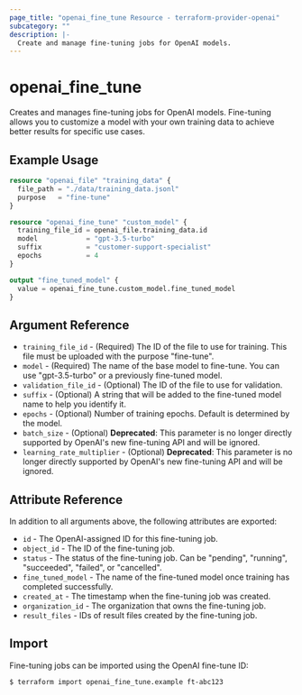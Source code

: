 ```yaml
---
page_title: "openai_fine_tune Resource - terraform-provider-openai"
subcategory: ""
description: |-
  Create and manage fine-tuning jobs for OpenAI models.
---
```


# openai_fine_tune

Creates and manages fine-tuning jobs for OpenAI models. Fine-tuning allows you to customize a model with your own training data to achieve better results for specific use cases.

## Example Usage

```terraform
resource "openai_file" "training_data" {
  file_path = "./data/training_data.jsonl"
  purpose   = "fine-tune"
}

resource "openai_fine_tune" "custom_model" {
  training_file_id = openai_file.training_data.id
  model            = "gpt-3.5-turbo"
  suffix           = "customer-support-specialist"
  epochs           = 4
}

output "fine_tuned_model" {
  value = openai_fine_tune.custom_model.fine_tuned_model
}
```

## Argument Reference

- `training_file_id` - (Required) The ID of the file to use for training. This file must be uploaded with the purpose "fine-tune".
- `model` - (Required) The name of the base model to fine-tune. You can use "gpt-3.5-turbo" or a previously fine-tuned model.
- `validation_file_id` - (Optional) The ID of the file to use for validation.
- `suffix` - (Optional) A string that will be added to the fine-tuned model name to help you identify it.
- `epochs` - (Optional) Number of training epochs. Default is determined by the model.
- `batch_size` - (Optional) **Deprecated**: This parameter is no longer directly supported by OpenAI's new fine-tuning API and will be ignored.
- `learning_rate_multiplier` - (Optional) **Deprecated**: This parameter is no longer directly supported by OpenAI's new fine-tuning API and will be ignored.

## Attribute Reference

In addition to all arguments above, the following attributes are exported:

- `id` - The OpenAI-assigned ID for this fine-tuning job.
- `object_id` - The ID of the fine-tuning job.
- `status` - The status of the fine-tuning job. Can be "pending", "running", "succeeded", "failed", or "cancelled".
- `fine_tuned_model` - The name of the fine-tuned model once training has completed successfully.
- `created_at` - The timestamp when the fine-tuning job was created.
- `organization_id` - The organization that owns the fine-tuning job.
- `result_files` - IDs of result files created by the fine-tuning job.

## Import

Fine-tuning jobs can be imported using the OpenAI fine-tune ID:

```
$ terraform import openai_fine_tune.example ft-abc123
```
